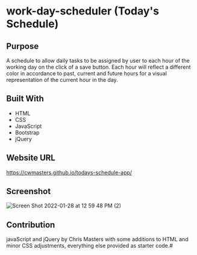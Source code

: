 # work-day-scheduler (Today's Schedule)

## Purpose

A schedule to allow daily tasks to be assigned by user to each hour of the working day on the click of a save button. Each hour will reflect a different color in accordance to past, current and future hours for a visual representation of the current hour in the day.

## Built With
* HTML
* CSS
* JavaScript
* Bootstrap
* jQuery

## Website URL
https://cwmasters.github.io/todays-schedule-app/

## Screenshot
![Screen Shot 2022-01-28 at 12 59 48 PM (2)](https://user-images.githubusercontent.com/95546410/151621869-c7640545-7cee-4fc1-a1b7-1e2408fff2ab.png)

## Contribution
javaScript and jQuery by Chris Masters with some additions to HTML and minor CSS adjustments, everything else provided as starter code.# 
